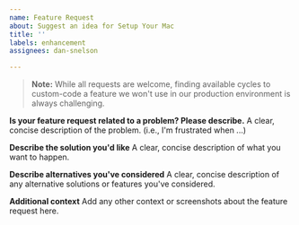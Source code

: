 ```yaml
---
name: Feature Request
about: Suggest an idea for Setup Your Mac
title: ''
labels: enhancement
assignees: dan-snelson

---
```


> **Note:** While all requests are welcome, finding available cycles to custom-code a feature we won't use in our production environment is always challenging.

**Is your feature request related to a problem? Please describe.**
A clear, concise description of the problem. (i.e., I'm frustrated when ...)

**Describe the solution you'd like**
A clear, concise description of what you want to happen.

**Describe alternatives you've considered**
A clear, concise description of any alternative solutions or features you've considered.

**Additional context**
Add any other context or screenshots about the feature request here.

